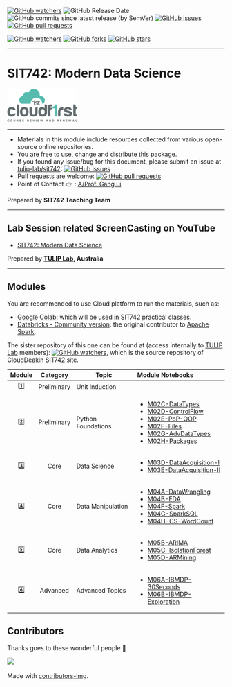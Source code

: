 [![GitHub watchers](https://img.shields.io/badge/tulip--lab-sit742-brightgreen?style=plastic)](https://github.com/tulip-lab/sit742)
![GitHub Release Date](https://img.shields.io/github/release-date/tulip-lab/sit742)
![GitHub commits since latest release (by SemVer)](https://img.shields.io/github/commits-since/tulip-lab/sit742/latest)
[![GitHub issues](https://img.shields.io/github/issues/tulip-lab/sit742)](https://github.com/tulip-lab/sit742/issues)
[![GitHub pull requests](https://img.shields.io/github/issues-pr/tulip-lab/sit742)](https://github.com/tulip-lab/sit742/pulls) 


[![GitHub watchers](https://img.shields.io/github/watchers/tulip-lab/sit742.svg?style=social&label=Watch)](https://GitHub.com/tulip-lab/sit742/watchers/)
[![GitHub forks](https://img.shields.io/github/forks/tulip-lab/sit742.svg?style=social&label=Fork)](https://GitHub.com/tulip-lab/sit742/network/)
[![GitHub stars](https://img.shields.io/github/stars/tulip-lab/sit742.svg?style=social&label=Star)](https://GitHub.com/tulip-lab/sit742/stargazers/)

---

# SIT742: Modern Data Science 

![Cloud-First](Jupyter/figures/CloudFirst.png)

---

- Materials in this module include resources collected from various open-source online repositories.
- You are free to use, change and distribute this package.
- If you found any issue/bug for this document, please submit an issue at [tulip-lab/sit742](https://github.com/tulip-lab/sit742/issues): [![GitHub issues](https://img.shields.io/github/issues/tulip-lab/sit742)](https://github.com/tulip-lab/sit742/issues)
- Pull requests are welcome: [![GitHub pull requests](https://img.shields.io/github/issues-pr/tulip-lab/sit742)](https://github.com/tulip-lab/sit742/pulls) 
- Point of Contact :point_right: : [A/Prof. Gang Li](https://github.com/tuliplab)

Prepared by **SIT742 Teaching Team** 

---

## Lab Session related ScreenCasting on YouTube

- [SIT742: Modern Data Science](https://www.youtube.com/channel/UCa4FyLtoc_2cNFOVT6bSMLQ)  

Prepared by **[TULIP Lab](http://www.tulip.org.au), Australia**

---

## Modules

You are recommended to use Cloud platform to run the materials, such as:

- [Google Colab](http://colab.research.google.com): which will be used in SIT742 practical classes.
- [Databricks - Community version](https://community.cloud.databricks.com/): the original contributor to [Apache Spark](https://spark.apache.org/).

The sister repository of this one can be found at (access internally to [TULIP Lab](https://github.com/tulip-lab) members): 
[![GitHub watchers](https://img.shields.io/badge/tulip--lab-SIT742--CloudFirst-brightgreen?style=plastic)](https://github.com/tulip-lab/SIT742-CloudFirst), which is the source repository of CloudDeakin SIT742 site.

| Module  |  Category  | Topic |  Module Notebooks |
| :----: |  :---: | -------| :----- | 
| :one: | Preliminary | Unit Induction  |    |
| :two: | Preliminary | Python Foundations |   <ul><li>[M02C-DataTypes](Jupyter/M02-Python/M02C-DataTypes.ipynb)</li><li>[M02D-ControlFlow](Jupyter/M02-Python/M02D-ControlFlow.ipynb)</li><li>[M02E-PoP-OOP](Jupyter/M02-Python/M0E-PoP-OOP.ipynb)</li><li>[M02F-Files](Jupyter/M02-Python/M02F-Files.ipynb)</li><li>[M02G-AdvDataTypes](Jupyter/M02-Python/M02G-AdvDataTypes.ipynb)</li><li>[M02H-Packages](Jupyter/M02-Python/M02H-Packages.ipynb)</li></ul>|
| :three: | Core | Data Science  |   <ul><li>[M03D-DataAcquisition-I](Jupyter/M03-DataScience/M03D-DataAcquisition-I.ipynb)</li><li>[M03E-DataAcquisition-II](Jupyter/M03-DataScience/M03E-DataAcquisition-II.ipynb)</li></ul> |
| :four: | Core | Data Manipulation |   <ul><li>[M04A-DataWrangling](Jupyter/M04-DataManipulation/M04A-DataWrangling.ipynb)</li><li>[M04B-EDA](Jupyter/M04-DataManipulation/M04B-EDA.ipynb)</li><li>[M04F-Spark](Jupyter/M04-DataManipulation/M04F-Spark.ipynb)</li><li>[M04G-SparkSQL](Jupyter/M04-DataManipulation/M04G-SparkSQL.ipynb)</li><li>[M04H-CS-WordCount](Jupyter/M04-DataManipulation/M04H-CS-WordCount.ipynb)</li></ul>   |
| :five: | Core | Data Analytics  |   <ul><li>[M05B-ARIMA](Jupyter/M04-DataManipulation/M05B-ARIMA.ipynb)</li><li>[M05C-IsolationForest](Jupyter/M04-DataManipulation/M05C-IsolationForest.ipynb)</li><li>[M05D-ARMining](Jupyter/M04-DataManipulation/M05D-ARMining.ipynb)</li></ul>   |
| :six: | Advanced | Advanced Topics  |  <ul><li>[M06A-IBMDP-30Seconds](Jupyter/M06-Advanced/M06A-IBMDP-30Seconds.ipynb)</li><li>[M06B-IBMDP-Exploration](Jupyter/M06-Advanced/M06B-IBMDP-Exploration.ipynb)</li></ul>   |


## Contributors 

Thanks goes to these wonderful people :tulip:  


<a href="https://github.com/tulip-lab/sit742/graphs/contributors">
  <img src="https://contrib.rocks/image?repo=tulip-lab/sit742" />
</a>


Made with [contributors-img](https://contrib.rocks).

